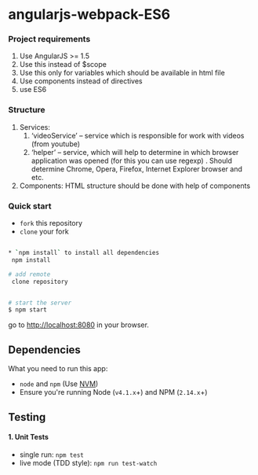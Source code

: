 # angularjs-webpack-ES6

### Project requirements

 1) Use AngularJS >= 1.5
 2) Use this instead of $scope
 3) Use this only for variables which should be available in html file
 4) Use components instead of directives
 5) use ES6
 
 ### Structure
 1) Services:
      1. ‘videoService’ – service which is responsible for work with videos (from youtube)
      2.  ‘helper’ – service, which will help to determine in which browser application was opened (for this you can use regexp) . Should determine Chrome, Opera, Firefox, Internet Explorer browser and etc.
 2) Components: 
    HTML structure should be done with help of components


### Quick start

* `fork` this repository
* `clone` your fork

```bash

* `npm install` to install all dependencies
 npm install

# add remote
 clone repository


# start the server
$ npm start
```
go to [http://localhost:8080](http://localhost:8080) in your browser.


## Dependencies

What you need to run this app:
* `node` and `npm` (Use [NVM](https://github.com/creationix/nvm))
* Ensure you're running Node (`v4.1.x`+) and NPM (`2.14.x`+)


## Testing

#### 1. Unit Tests

* single run: `npm test`
* live mode (TDD style): `npm run test-watch`
